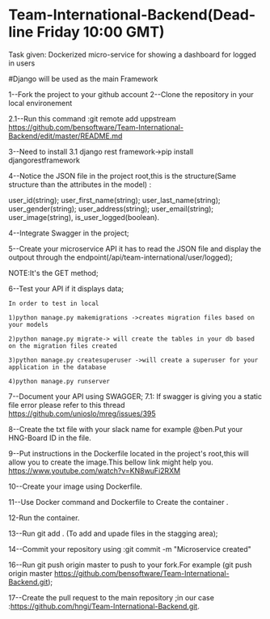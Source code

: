 # Team-International-Backend(Dead-line Friday 10:00 GMT)

Task given: Dockerized micro-service for showing a dashboard for logged in users

#Django will be used  as the main Framework


1--Fork the project to your github account
2--Clone the repository in your local environement

 2.1--Run this command :git remote add uppstream https://github.com/bensoftware/Team-International-Backend/edit/master/README.md

3--Need to install 
    3.1 django rest framework->pip install djangorestframework

4--Notice  the JSON file in the project root,this is the structure(Same structure than the attributes in the model) :

user_id(string);
user_first_name(string);
user_last_name(string);
user_gender(string);
user_address(string);
user_email(string);
user_image(string),
is_user_logged(boolean).


4--Integrate Swagger in the project;

5--Create your microservice API it has to read the JSON file and display
the outpout through the endpoint(/api/team-international/user/logged);

NOTE:It's the GET method;

6--Test your API if it displays data;

    In order to test in local

    1)python manage.py makemigrations ->creates migration files based on your models

    2)python manage.py migrate-> will create the tables in your db based on the migration files created

    3)python manage.py createsuperuser ->will create a superuser for your application in the database

    4)python manage.py runserver 

7--Document your API using SWAGGER;
7.1: If swagger is giving you a static file error please refer to this thread https://github.com/unioslo/mreg/issues/395

8--Create the txt file with your slack name for example @ben.Put your HNG-Board ID in the file.

9--Put instructions in the Dockerfile  located in the project's root,this  will allow you to create the image.This bellow link might help  you.
https://www.youtube.com/watch?v=KN8wuFi2RXM

10--Create your image using Dockerfile.

11--Use Docker command and Dockerfile to Create the container .

12-Run the container.

13--Run git add . (To add and upade files in the stagging area);

14--Commit your repository using :git commit -m "Microservice created"

16--Run git push origin master to push to your fork.For example (git push origin master  https://github.com/bensoftware/Team-International-Backend.git);

17--Create the pull request to the main repository ;in our case :https://github.com/hngi/Team-International-Backend.git.

